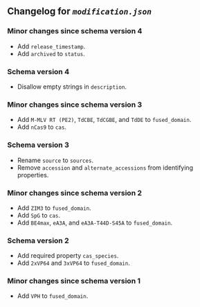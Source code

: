 ## Changelog for *`modification.json`*

### Minor changes since schema version 4

* Add `release_timestamp`.
* Add `archived` to `status`.

### Schema version 4

* Disallow empty strings in `description`.

### Minor changes since schema version 3

* Add `M-MLV RT (PE2)`, `TdCBE`, `TdCGBE`, and `TdDE` to `fused_domain`.
* Add `nCas9` to `cas`.

### Schema version 3

* Rename `source` to `sources`.
* Remove `accession` and `alternate_accessions` from identifying properties.

### Minor changes since schema version 2

* Add `ZIM3` to `fused_domain`.
* Add `SpG` to `cas`.
* Add `BE4max`, `eA3A`, and `eA3A-T44D-S45A` to `fused_domain`.

### Schema version 2

* Add required property `cas_species`.
* Add `2xVP64` and `3xVP64` to `fused_domain`.

### Minor changes since schema version 1

* Add `VPH` to `fused_domain`.
